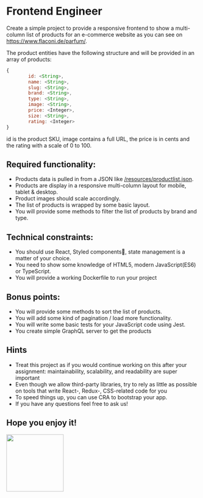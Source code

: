# Frontend Engineer

Create a simple project to provide a responsive frontend to show a multi-column list of products for an e-commerce website as you can see on https://www.flaconi.de/parfum/.

The product entities have the following structure and will be provided in an array of products:
```javascript
{
        id: <String>,
        name: <String>,
        slug: <String>,
        brand: <String>,
        type: <String>,
        image: <String>,
        price: <Integer>,
        size: <String>,
        rating: <Integer>
}
```

id is the product SKU, image contains a full URL, the price is in cents and the rating with a scale of 0 to 100.

## Required functionality:

* Products data is pulled in from a JSON like [/resources/productlist.json](resources/productlist.json).
* Products are display in a responsive multi-column layout for mobile, tablet & desktop.
* Product images should scale accordingly.
* The list of products is wrapped by some basic layout.
* You will provide some methods to filter the list of products by brand and type.

## Technical constraints:

* You should use  React, Styled components💅, state management is a matter of your choice.
* You need to show some knowledge of HTML5, modern JavaScript(ES6) or TypeScript.
* You will provide a working Dockerfile to run your project

## Bonus points:

* You will provide some methods to sort the list of products.
* You will add some kind of pagination / load more functionality.
* You will write some basic tests for your JavaScript code using Jest.
* You create simple GraphQL server to get the products

## Hints

* Treat this project as if you would continue working on this after your assignment: maintainability, scalability, and readability are super important
* Even though we allow third-party libraries, try to rely as little as possible on tools that write React-, Redux-, CSS-related code for you
* To speed things up, you can use CRA to bootstrap your app.
* If you have any questions feel free to ask us! 

## Hope you enjoy it!
<img src="https://media1.tenor.com/images/170130993a5ce8d03f29415756393597/tenor.gif?itemid=7963714" width="150" height="150" />
